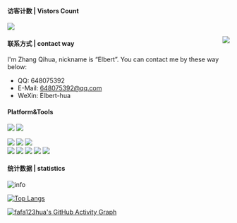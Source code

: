 #### 访客计数 | Vistors Count
<p>
  <a href="https://count.getloli.com/"><img src="https://count.getloli.com/get/@fafa123hua.readme"></a>
</p>
 <img src="https://weather-icon.journeyad.repl.co/@shanghai?v=1" align="right">

#### 联系方式 | contact way
I'm Zhang Qihua, nickname is “Elbert”. You can contact me by these way below:

*  QQ: 648075392
*  E-Mail: 648075392@qq.com
*  WeXin: Elbert-hua

#### Platform&Tools
[![](https://img.shields.io/badge/Windows-10-2376bc?style=flat-square&logo=windows&logoColor=ffffff)](https://www.microsoft.com/windows/get-windows-10)
[![](https://img.shields.io/badge/IDE-Visual%20Studio%20Code-blue?style=flat-square&logo=visual-studio-code&logoColor=ffffff)](https://code.visualstudio.com/)

[![](https://img.shields.io/badge/-Webpack-8dd6f9?style=flat-square&logo=webpack&logoColor=white)](https://webpack.js.org/)
[![](https://img.shields.io/badge/-CSS3-1572B6?style=flat-square&logo=css3&logoColor=white)](https://www.w3.org/Style/CSS/)
[![](https://img.shields.io/badge/-Less-1d365d?style=flat-square&logo=less&logoColor=ffffff)](https://lesscss.org/)   
[![](https://img.shields.io/badge/-NPM-cb3837?style=flat-square&logo=npm&logoColor=white)](https://npmjs.com/)
[![](https://img.shields.io/badge/-Git-f05032?style=flat-square&logo=git&logoColor=white)](https://git-scm.com/)
[![](https://img.shields.io/badge/-Vue.js-4fc08d?style=flat-square&logo=vue.js&logoColor=ffffff)](https://vuejs.org/)
[![](https://img.shields.io/badge/-MongoDB-47a248?style=flat-square&logo=mongodb&logoColor=ffffff)](https://www.mongodb.com/)
[![](https://img.shields.io/badge/-Node.js-43853d?style=flat-square&logo=node.js&logoColor=ffffff)](https://nodejs.org/)
#### 统计数据 | statistics

![info](https://github-readme-stats.vercel.app/api?username=fafa123hua&show_icons=true&count_private=true&hide=prs&theme=default_repocard)

[![Top Langs](https://github-readme-stats.vercel.app/api/top-langs/?username=fafa123hua&layout=compact)](https://github.com/fafa123hua/github-readme-stats)

[![fafa123hua's GitHub Activity Graph](https://activity-graph.herokuapp.com/graph?username=fafa123hua&theme=xcode)](https://github.com/fafa123hua)
